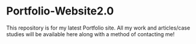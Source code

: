 # Portfolio-Website2.0
This repository is for my latest Portfolio site. All my work and articles/case studies will be available here along with a method of contacting me! 
